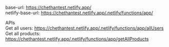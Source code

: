 base-url: https://chethantest.netlify.app/ \
netlify-base-url: https://chethantest.netlify.app/.netlify/functions/app/ 

APIs\
Get all users: https://chethantest.netlify.app/.netlify/functions/app/allUsers \
Get all products: https://chethantest.netlify.app/.netlify/functions/app/getAllProducts 
